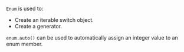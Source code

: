 
`Enum` is used to:
- Create an iterable switch object.
- Create a generator.

`enum.auto()` can be used to automatically assign an integer value to an enum member.

